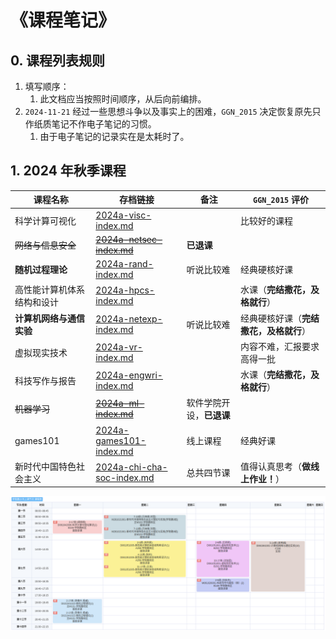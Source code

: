 # 《课程笔记》

## 0. 课程列表规则

1. 填写顺序：
   1. 此文档应当按照时间顺序，从后向前编排。
2. `2024-11-21` 经过一些思想斗争以及事实上的困难，`GGN_2015` 决定恢复原先只作纸质笔记不作电子笔记的习惯。
   1. 由于电子笔记的记录实在是太耗时了。

## 1. 2024 年秋季课程

| 课程名称                   | 存档链接                                                     | 备注                     | `GGN_2015` 评价                        |
| -------------------------- | ------------------------------------------------------------ | ------------------------ | -------------------------------------- |
| 科学计算可视化             | [2024a-visc-index.md](../../data/2024a-visc/2024a-visc-index.md) |                          | 比较好的课程                           |
| ~~网络与信息安全~~         | ~~[2024a-netsec-index.md](../../data/2024a-netsec/2024a-netsec-index.md)~~ | **已退课**               |                                        |
| **随机过程理论**           | [2024a-rand-index.md](../../data/2024a-rand/2024a-rand-index.md) | 听说比较难               | 经典硬核好课                           |
| 高性能计算机体系结构和设计 | [2024a-hpcs-index.md](../../data/2024a-hpcs/2024a-hpcs-index.md) |                          | 水课（**完结撒花，及格就行**）         |
| **计算机网络与通信实验**   | [2024a-netexp-index.md](../../data/2024a-netexp/2024a-netexp-index.md) | 听说比较难               | 经典硬核好课（**完结撒花，及格就行**） |
| 虚拟现实技术               | [2024a-vr-index.md](../../data/2024a-vr/2024a-vr-index.md)   |                          | 内容不难，汇报要求高得一批             |
| 科技写作与报告             | [2024a-engwri-index.md](../../data/2024a-engwri/2024a-engwri-index.md) |                          | 水课（**完结撒花，及格就行**）         |
| ~~机器学习~~               | ~~[2024a-ml-index.md](../../data/2024a-ml/2024a-ml-index.md)~~ | 软件学院开设，**已退课** |                                        |
| games101                   | [2024a-games101-index.md](../../data/2024a-games101/2024a-games101-index.md) | 线上课程                 | 经典好课                               |
| 新时代中国特色社会主义     | [2024a-chi-cha-soc-index.md](../../data/2024a-chi-cha-soc/2024a-chi-cha-soc-index.md) | 总共四节课               | 值得认真思考（**做线上作业！**）       |

<img src="../../blob/img/2024a-timetable.png">

